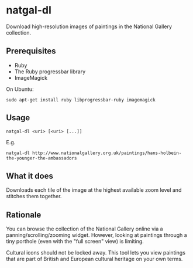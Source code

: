 natgal-dl
=========

Download high-resolution images of paintings in the National Gallery collection.

Prerequisites
-------------

* Ruby
* The Ruby progressbar library
* ImageMagick

On Ubuntu:

    sudo apt-get install ruby libprogressbar-ruby imagemagick

Usage
-----

    natgal-dl <uri> [<uri> [...]]

E.g.

    natgal-dl http://www.nationalgallery.org.uk/paintings/hans-holbein-the-younger-the-ambassadors

What it does
------------

Downloads each tile of the image at the highest available zoom level and stitches them together.

Rationale
---------

You can browse the collection of the National Gallery online via a panning/scrolling/zooming widget. However, looking at paintings through a tiny porthole (even with the "full screen" view) is limiting.

Cultural icons should not be locked away. This tool lets you view paintings that are part of British and European cultural heritage on your own terms.
